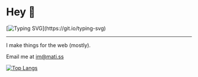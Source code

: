 # Hey 👋

[![Typing SVG](https://readme-typing-svg.demolab.com?font=Fira+Code&pause=1000&width=435&lines=I'm+Matiss%2C+a+4th+year+computer+science+student+ak+TUD+in+Irelnad.)](https://git.io/typing-svg)

---

I make things for the web (mostly).

Email me at im@mati.ss

[![Top Langs](https://github-readme-stats.vercel.app/api/top-langs/?username=MatissJurevics&theme=vue-dark)](https://github.com/anuraghazra/github-readme-stats)




